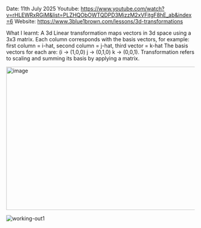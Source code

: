 Date: 11th July 2025
Youtube: https://www.youtube.com/watch?v=rHLEWRxRGiM&list=PLZHQObOWTQDPD3MizzM2xVFitgF8hE_ab&index=6
Website: https://www.3blue1brown.com/lessons/3d-transformations

What I learnt:
A 3d Linear transformation maps vectors in 3d space using a 3x3 matrix. Each column corresponds with the basis vectors, for example: first column = i-hat, second column = j-hat, third vector = k-hat
The basis vectors for each are: (i -> (1,0,0) j -> (0,1,0) k -> (0,0,1). Transformation refers to scaling and summing its basis by applying a matrix.  

<img width="707" height="383" alt="image" src="https://github.com/user-attachments/assets/e53620a6-1cfd-408b-9a24-0e2a32f9af06" />

![working-out1](https://github.com/user-attachments/assets/f6af7f16-4e2c-4fb9-b7c7-dbcf1382d89b)
